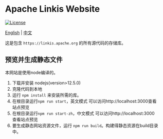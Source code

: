 # Apache Linkis Website
[![License](https://img.shields.io/badge/license-Apache%202-4EB1BA.svg)](https://www.apache.org/licenses/LICENSE-2.0.html)

[English](README.md) | [中文](README_ZH.md)

这是包含 `https://linkis.apache.org` 的所有源代码的存储库。

## 预览并生成静态文件

本网站是使用node编译的。

1. 下载并安装 nodejs(version>12.5.0)
2. 克隆代码到本地 
2. 运行 `npm install` 来安装所需的库。
3. 在根目录运行`npm run start`，英文模式 可以访问http://localhost:3000查看站点预览
3. 在根目录运行`npm run start-zh`，中文模式 可以访问http://localhost:3000查看站点预览
4. 要生成静态网站资源文件，运行 `npm run build`。构建得静态资源在build目录中。
